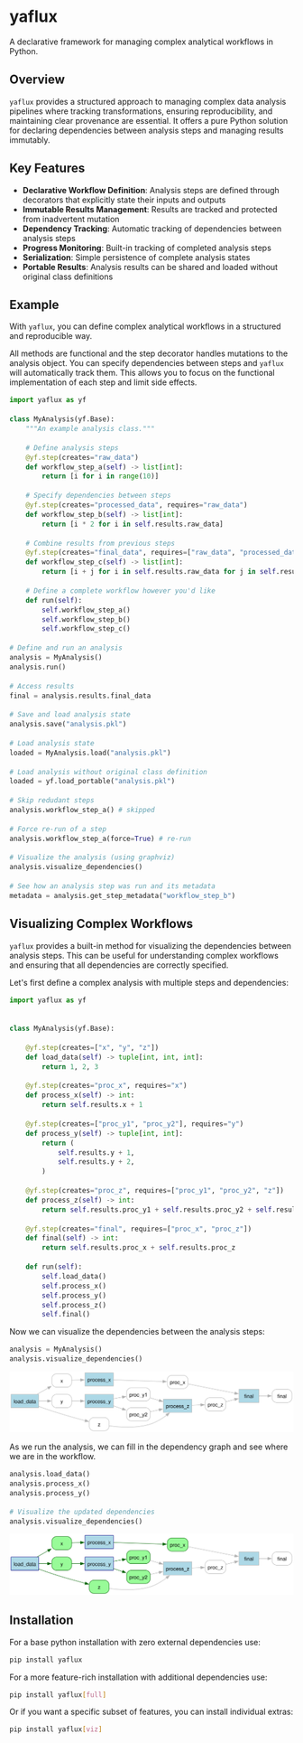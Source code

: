 # yaflux

A declarative framework for managing complex analytical workflows in Python.

## Overview

`yaflux` provides a structured approach to managing complex data analysis pipelines where tracking transformations, ensuring reproducibility, and maintaining clear provenance are essential. It offers a pure Python solution for declaring dependencies between analysis steps and managing results immutably.

## Key Features

- **Declarative Workflow Definition**: Analysis steps are defined through decorators that explicitly state their inputs and outputs
- **Immutable Results Management**: Results are tracked and protected from inadvertent mutation
- **Dependency Tracking**: Automatic tracking of dependencies between analysis steps
- **Progress Monitoring**: Built-in tracking of completed analysis steps
- **Serialization**: Simple persistence of complete analysis states
- **Portable Results**: Analysis results can be shared and loaded without original class definitions

## Example

With `yaflux`, you can define complex analytical workflows in a structured and reproducible way.

All methods are functional and the step decorator handles mutations to the analysis object.
You can specify dependencies between steps and `yaflux` will automatically track them.
This allows you to focus on the functional implementation of each step and limit side effects.

```python
import yaflux as yf

class MyAnalysis(yf.Base):
    """An example analysis class."""

    # Define analysis steps
    @yf.step(creates="raw_data")
    def workflow_step_a(self) -> list[int]:
        return [i for i in range(10)]

    # Specify dependencies between steps
    @yf.step(creates="processed_data", requires="raw_data")
    def workflow_step_b(self) -> list[int]:
        return [i * 2 for i in self.results.raw_data]

    # Combine results from previous steps
    @yf.step(creates="final_data", requires=["raw_data", "processed_data"])
    def workflow_step_c(self) -> list[int]:
        return [i + j for i in self.results.raw_data for j in self.results.processed_data]

    # Define a complete workflow however you'd like
    def run(self):
        self.workflow_step_a()
        self.workflow_step_b()
        self.workflow_step_c()

# Define and run an analysis
analysis = MyAnalysis()
analysis.run()

# Access results
final = analysis.results.final_data

# Save and load analysis state
analysis.save("analysis.pkl")

# Load analysis state
loaded = MyAnalysis.load("analysis.pkl")

# Load analysis without original class definition
loaded = yf.load_portable("analysis.pkl")

# Skip redudant steps
analysis.workflow_step_a() # skipped

# Force re-run of a step
analysis.workflow_step_a(force=True) # re-run

# Visualize the analysis (using graphviz)
analysis.visualize_dependencies()

# See how an analysis step was run and its metadata
metadata = analysis.get_step_metadata("workflow_step_b")
```

## Visualizing Complex Workflows

`yaflux` provides a built-in method for visualizing the dependencies between analysis steps.
This can be useful for understanding complex workflows and ensuring that all dependencies are correctly specified.

Let's first define a complex analysis with multiple steps and dependencies:

```python
import yaflux as yf


class MyAnalysis(yf.Base):

    @yf.step(creates=["x", "y", "z"])
    def load_data(self) -> tuple[int, int, int]:
        return 1, 2, 3

    @yf.step(creates="proc_x", requires="x")
    def process_x(self) -> int:
        return self.results.x + 1

    @yf.step(creates=["proc_y1", "proc_y2"], requires="y")
    def process_y(self) -> tuple[int, int]:
        return (
            self.results.y + 1,
            self.results.y + 2,
        )

    @yf.step(creates="proc_z", requires=["proc_y1", "proc_y2", "z"])
    def process_z(self) -> int:
        return self.results.proc_y1 + self.results.proc_y2 + self.results.z

    @yf.step(creates="final", requires=["proc_x", "proc_z"])
    def final(self) -> int:
        return self.results.proc_x + self.results.proc_z

    def run(self):
        self.load_data()
        self.process_x()
        self.process_y()
        self.process_z()
        self.final()
```

Now we can visualize the dependencies between the analysis steps:

```python
analysis = MyAnalysis()
analysis.visualize_dependencies()
```

![Dependency Graph](docs/source/assets/complex_workflow_init.svg)

As we run the analysis, we can fill in the dependency graph and see where we are in the workflow.

```python
analysis.load_data()
analysis.process_x()
analysis.process_y()

# Visualize the updated dependencies
analysis.visualize_dependencies()
```

![Dependency Graph](docs/source/assets/complex_workflow_progress.svg)

## Installation

For a base python installation with zero external dependencies use:

```bash
pip install yaflux
```

For a more feature-rich installation with additional dependencies use:

```bash
pip install yaflux[full]
```

Or if you want a specific subset of features, you can install individual extras:

```bash
pip install yaflux[viz]
```
